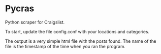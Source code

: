 # Pycras
Python scraper for Craigslist.

To start, update the file config.conf with your locations and categories.

The output is a very simple html file with the posts found. The name of the file is the timestamp of the time when you ran the program.


